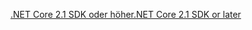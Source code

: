 [<span data-ttu-id="43bc4-101">.NET Core 2.1 SDK oder höher</span><span class="sxs-lookup"><span data-stu-id="43bc4-101">.NET Core 2.1 SDK or later</span></span>](https://dotnet.microsoft.com/download/dotnet-core)
